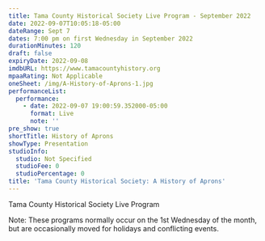 ```yaml
---
title: Tama County Historical Society Live Program - September 2022
date: 2022-09-07T10:05:18-05:00
dateRange: Sept 7
dates: 7:00 pm on first Wednesday in September 2022
durationMinutes: 120
draft: false
expiryDate: 2022-09-08
imdbURL: https://www.tamacountyhistory.org
mpaaRating: Not Applicable
oneSheet: /img/A-History-of-Aprons-1.jpg
performanceList:
  performance: 
    - date: 2022-09-07 19:00:59.352000-05:00
      format: Live
      note: ''
pre_show: true
shortTitle: History of Aprons
showType: Presentation
studioInfo:
  studio: Not Specified
  studioFee: 0
  studioPercentage: 0
title: 'Tama County Historical Society: A History of Aprons'
---
```

Tama County Historical Society Live Program

Note: These programs normally occur on the 1st Wednesday of the month, but are occasionally moved for holidays and conflicting events.